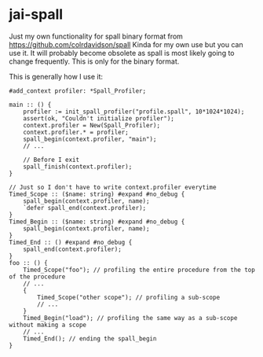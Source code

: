 # jai-spall

Just my own functionality for spall binary format from https://github.com/colrdavidson/spall
Kinda for my own use but you can use it. It will probably become obsolete as spall is most likely going to change frequently.
This is only for the binary format.

This is generally how I use it:

```jai
#add_context profiler: *Spall_Profiler;

main :: () {
	profiler := init_spall_profiler("profile.spall", 10*1024*1024);
	assert(ok, "Couldn't initialize profiler");
	context.profiler = New(Spall_Profiler);
	context.profiler.* = profiler;
	spall_begin(context.profiler, "main");
	// ...
	
	// Before I exit
	spall_finish(context.profiler);
}

// Just so I don't have to write context.profiler everytime
Timed_Scope :: ($name: string) #expand #no_debug {
	spall_begin(context.profiler, name);
	`defer spall_end(context.profiler);
}
Timed_Begin :: ($name: string) #expand #no_debug {
	spall_begin(context.profiler, name);
}
Timed_End :: () #expand #no_debug {
	spall_end(context.profiler);
}
foo :: () {
	Timed_Scope("foo"); // profiling the entire procedure from the top of the procedure
	// ...
	{
		Timed_Scope("other scope"); // profiling a sub-scope
		// ...
	}
	Timed_Begin("load"); // profiling the same way as a sub-scope without making a scope
	// ...
	Timed_End(); // ending the spall_begin
}
```
